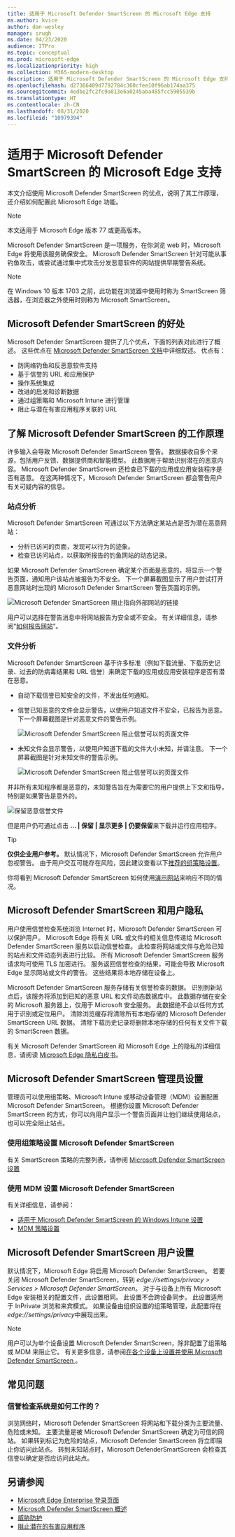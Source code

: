 ```yaml
---
title: 适用于 Microsoft Defender SmartScreen 的 Microsoft Edge 支持
ms.author: kvice
author: dan-wesley
manager: srugh
ms.date: 04/23/2020
audience: ITPro
ms.topic: conceptual
ms.prod: microsoft-edge
ms.localizationpriority: high
ms.collection: M365-modern-desktop
description: 适用于 Microsoft Defender SmartScreen 的 Microsoft Edge 支持
ms.openlocfilehash: d27366409d7792784c360cfee10f96ab174aa375
ms.sourcegitcommit: 4edbe2fc2fc9a013e6a0245aba485fcc5905539b
ms.translationtype: HT
ms.contentlocale: zh-CN
ms.lasthandoff: 08/31/2020
ms.locfileid: "10979394"
---
```

# 适用于 Microsoft Defender SmartScreen 的 Microsoft Edge 支持

本文介绍使用 Microsoft Defender SmartScreen 的优点，说明了其工作原理，还介绍如何配置此 Microsoft Edge 功能。

> [!NOTE]
> 本文适用于 Microsoft Edge 版本 77 或更高版本。

Microsoft Defender SmartScreen 是一项服务，在你浏览 web 时，Microsoft Edge 将使用该服务确保安全。 Microsoft Defender SmartScreen 针对可能从事钓鱼攻击，或尝试通过集中式攻击分发恶意软件的网站提供早期警告系统。

> [!NOTE]
> 在 Windows 10 版本 1703 之前，此功能在浏览器中使用时称为 SmartScreen 筛选器，在浏览器之外使用时则称为 Microsoft SmartScreen。

## Microsoft Defender SmartScreen 的好处

Microsoft Defender SmartScreen 提供了几个优点，下面的列表对此进行了概述。 这些优点在 [Microsoft Defender SmartScreen 文档](https://docs.microsoft.com/windows/security/threat-protection/windows-defender-smartscreen/windows-defender-smartscreen-overview#benefits-of-windows-defender-smartscreen)中详细叙述。 优点有：

- 防网络钓鱼和反恶意软件支持
- 基于信誉的 URL 和应用保护
- 操作系统集成
- 改进的启发和诊断数据
- 通过组策略和 Microsoft Intune 进行管理
- 阻止与潜在有害应用程序关联的 URL

## 了解 Microsoft Defender SmartScreen 的工作原理

许多输入会导致 Microsoft Defender SmartScreen 警告。 数据接收自多个来源，包括用户反馈、数据提供商和智能模型。 此数据用于帮助识别潜在的恶意内容。 Microsoft Defender SmartScreen 还检查已下载的应用或应用安装程序是否有恶意。 在这两种情况下，Microsoft Defender SmartScreen 都会警告用户有关可疑内容的信息。

### 站点分析

Microsoft Defender SmartScreen 可通过以下方法确定某站点是否为潜在恶意网站：

- 分析已访问的页面，发现可以行为的迹象。
- 检查已访问站点，以获取所报告的钓鱼网站的动态记录。

如果 Microsoft Defender SmartScreen 确定某个页面是恶意的，将显示一个警告页面，通知用户该站点被报告为不安全。 下一个屏幕截图显示了用户尝试打开恶意网站时出现的 Microsoft Defender SmartScreen 警告页面的示例。

![Microsoft Defender SmartScreen 阻止指向外部网站的链接](media/microsoft-edge-security-smartscreen/microsoft-edge-smartscreen-warning.png)

用户可以选择在警告消息中将网站报告为安全或不安全。 有关详细信息，请参阅“[如何报告网站](https://docs.microsoft.com/windows/security/threat-protection/windows-defender-smartscreen/windows-defender-smartscreen-set-individual-device#how-users-can-report-websites-as-safe-or-unsafe)”。

### 文件分析

Microsoft Defender SmartScreen 基于许多标准（例如下载流量、下载历史记录、过去的防病毒结果和 URL 信誉）来确定下载的应用或应用安装程序是否有潜在恶意。

- 自动下载信誉已知安全的文件，不发出任何通知。  
- 信誉已知恶意的文件会显示警告，以使用户知道文件不安全，已报告为恶意。 下一个屏幕截图是针对恶意文件的警告示例。

  ![Microsoft Defender SmartScreen 阻止信誉可以的页面文件](media/microsoft-edge-security-smartscreen/ms-edge-smartscreen-known-malicious.png)

- 未知文件会显示警告，以使用户知道下载的文件大小未知，并请注意。 下一个屏幕截图是针对未知文件的警告示例。

  ![Microsoft Defender SmartScreen 阻止信誉可以的页面文件](media/microsoft-edge-security-smartscreen/ms-edge-smartscreen-unknown-malicious.png)

并非所有未知程序都是恶意的，未知警告旨在为需要它的用户提供上下文和指导，特别是如果警告是意外的。

  ![保留恶意信誉文件](media/microsoft-edge-security-smartscreen/ms-edge-smartscreen-unknown-malicious-keep.png)

但是用户仍可通过点击 **... | 保留 | 显示更多 | 仍要保留**来下载并运行应用程序。

> [!TIP]
> **仅供企业用户参考。** 默认情况下，Microsoft Defender SmartScreen 允许用户忽视警告。 由于用户交互可能存在风险，因此建议查看以下[推荐的组策略设置](https://docs.microsoft.com/windows/security/threat-protection/windows-defender-smartscreen/windows-defender-smartscreen-available-settings#recommended-group-policy-and-mdm-settings-for-your-organization)。

你将看到 Microsoft Defender SmartScreen 如何使用[演示网站](https://demo.smartscreen.msft.net/)来响应不同的情况。

## Microsoft Defender SmartScreen 和用户隐私

用户使用信誉检查系统浏览 Internet 时，Microsoft Defender SmartScreen 可以保护用户。 Microsoft Edge 将有关 URL 或文件的相关信息传递给 Microsoft Defender SmartScreen 服务以启动信誉检查。 此检查将网站或文件与危险已知的站点和文件动态列表进行比较。 所有 Microsoft Defender SmartScreen 服务请求均可使用 TLS 加密进行。 服务返回信誉检查的结果，可能会导致 Microsoft Edge 显示网站或文件的警告。 这些结果将本地存储在设备上。

Microsoft Defender SmartScreen 服务存储有关信誉检查的数据。 识别到新站点后，该服务将添加到已知的恶意 URL 和文件动态数据库中。 此数据存储在安全的 Microsoft 服务器上，仅用于 Microsoft 安全服务。 此数据绝不会以任何方式用于识别或定位用户。 清除浏览缓存将清除所有本地存储的 Microsoft Defender SmartScreen URL 数据。 清除下载历史记录将删除本地存储的任何有关文件下载的 SmartScreen 数据。

有关 Microsoft Defender SmartScreen 和 Microsoft Edge 上的隐私的详细信息，请阅读 [Microsoft Edge 隐私白皮书](https://docs.microsoft.com/microsoft-edge/privacy-whitepaper#smartscreen)。

## Microsoft Defender SmartScreen 管理员设置

管理员可以使用组策略、Microsoft Intune 或移动设备管理（MDM）设置配置 Microsoft Defender SmartScreen。 根据你设置 Microsoft Defender SmartScreen 的方式，你可以向用户显示一个警告页面并让他们继续使用站点，也可以完全阻止站点。

### 使用组策略设置 Microsoft Defender SmartScreen

有关 SmartScreen 策略的完整列表，请参阅 [Microsoft Defender SmartScreen 设置](https://docs.microsoft.com/DeployEdge/microsoft-edge-policies#smartscreen-settings)

### 使用 MDM 设置 Microsoft Defender SmartScreen

有关详细信息，请参阅：

- [适用于 Microsoft Defender SmartScreen 的 Windows Intune 设置](https://docs.microsoft.com/mem/intune/protect/endpoint-protection-windows-10#windows-defender-smartscreen-settings)
- [MDM 策略设置](https://docs.microsoft.com/mem/intune/protect/endpoint-protection-windows-10#windows-defender-smartscreen-settings)

## Microsoft Defender SmartScreen 用户设置

默认情况下，Microsoft Edge 将启用 Microsoft Defender SmartScreen。 若要关闭 Microsoft Defender SmartScreen，转到 *edge://settings/privacy > Services > Microsoft Defender SmartScreen*。 对于与设备上所有 Microsoft Edge 安装相关的配置文件，此设置相同。 此设置不会跨设备同步。 此设置适用于 InPrivate 浏览和来宾模式。 如果设备由组织设置的组策略管理，此配置将在*edge://settings/privacy*中展现出来。

> [!NOTE]
> 用户可以为单个设备设置 Microsoft Defender SmartScreen，除非配置了组策略或 MDM 来阻止它。 有关更多信息，请参阅[在各个设备上设置并使用 Microsoft Defender SmartScreen ](https://docs.microsoft.com/windows/security/threat-protection/windows-defender-smartscreen/windows-defender-smartscreen-set-individual-device)。

## 常见问题

### 信誉检查系统是如何工作的？

浏览网络时，Microsoft Defender SmartScreen 将网站和下载分类为主要流量、危险或未知。 主要流量是被 Microsoft Defender SmartScreen 确定为可信的网站。 如果转到标记为危险的站点，Microsoft Defender SmartScreen 将立即阻止你访问此站点。 转到未知站点时，Microsoft DefenderSmartScreen 会检查其信誉以确定是否应访问此站点。

## 另请参阅

- [Microsoft Edge Enterprise 登录页面](https://aka.ms/EdgeEnterprise)
- [Microsoft Defender SmartScreen 概述](https://docs.microsoft.com/windows/security/threat-protection/windows-defender-smartscreen/windows-defender-smartscreen-overview)
- [威胁防护](https://docs.microsoft.com/windows/security/threat-protection/index)
- [阻止潜在的有害应用程序](https://docs.microsoft.com/DeployEdge/microsoft-edge-potentially-unwanted-apps)